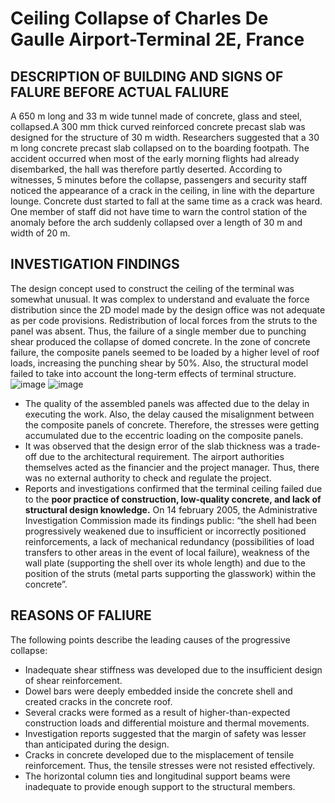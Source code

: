 # Ceiling Collapse of Charles De Gaulle Airport-Terminal 2E, France
## DESCRIPTION OF BUILDING AND SIGNS OF FALURE BEFORE ACTUAL FALIURE
A 650 m long and 33 m wide tunnel made of concrete, glass and steel, collapsed.A 300 mm thick curved reinforced concrete precast slab was designed for the structure of 30 m width. Researchers suggested that a 30 m long concrete precast slab collapsed on to the boarding footpath. The accident occurred when most of the early morning flights had already disembarked, the hall was therefore partly deserted. According to witnesses, 5 minutes before the collapse, passengers and security staff noticed the appearance of a crack in the ceiling, in line with the departure lounge. Concrete dust started to fall at the same time as a crack was heard. One member of staff did not have time to warn the control station of the anomaly before the arch suddenly collapsed over a length of 30 m and width of 20 m.
## INVESTIGATION FINDINGS
The design concept used to construct the ceiling of the terminal was somewhat unusual. It was complex to understand and evaluate the force distribution since the 2D model made by the design office was not adequate as per code provisions. Redistribution of local forces from the struts to the panel was absent. Thus, the failure of a single member due to punching shear produced the collapse of domed concrete. 
In the zone of concrete failure, the composite panels seemed to be loaded by a higher level of roof loads, increasing the punching shear by 50%. Also, the structural model failed to take into account the long-term effects of terminal structure. 
![image](https://user-images.githubusercontent.com/56110295/227772117-fde819e1-301d-461e-a344-b1514b796f6a.png)
![image](https://user-images.githubusercontent.com/56110295/227771957-62d67234-60bb-4d4c-9dc4-1766d2293082.png)
*  The quality of the assembled panels was affected due to the delay in executing the work. Also, the delay caused the misalignment between the composite panels of concrete. Therefore, the stresses were getting accumulated due to the eccentric loading on the composite panels. 
*  It was observed that the design error of the slab thickness was a trade-off due to the architectural requirement. The airport authorities themselves acted as the financier and the project manager. Thus, there was no external authority to check and regulate the project. 
*  Reports and investigations confirmed that the terminal ceiling failed due to the **poor practice of construction, low-quality concrete, and lack of structural design knowledge.**
On 14 february 2005, the Administrative Investigation Commission made its findings public: “the shell had been progressively weakened due to insufficient or incorrectly positioned reinforcements, a lack of mechanical redundancy (possibilities of load transfers to other areas in the event of local failure), weakness of the wall plate (supporting the shell over its whole length) and due to the position of the struts (metal parts supporting the glasswork) within the concrete”.
## REASONS OF FALIURE 
The following points describe the leading causes of the progressive collapse: 
*  Inadequate shear stiffness was developed due to the insufficient design of shear reinforcement. 
*  Dowel bars were deeply embedded inside the concrete shell and created cracks in the concrete roof. 
*  Several cracks were formed as a result of higher-than-expected construction loads and differential moisture and thermal movements.
*  Investigation reports suggested that the margin of safety was lesser than anticipated during the design. 
*  Cracks in concrete developed due to the misplacement of tensile reinforcement. Thus, the tensile stresses were not resisted effectively. 
*  The horizontal column ties and longitudinal support beams were inadequate to provide enough support to the structural members. 
